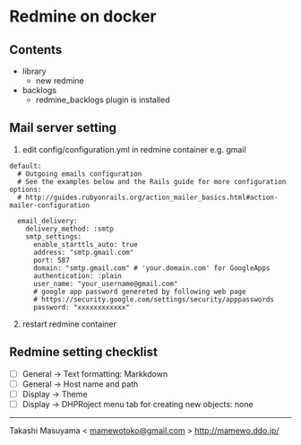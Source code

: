 Redmine on docker
=================

Contents
--------
* library
  * new redmine
* backlogs
  * redmine_backlogs plugin is installed

Mail server setting
-------------------
1. edit config/configuration.yml in redmine container
e.g. gmail

```
default:
  # Outgoing emails configuration
  # See the examples below and the Rails guide for more configuration options:
  # http://guides.rubyonrails.org/action_mailer_basics.html#action-mailer-configuration

  email_delivery:
    delivery_method: :smtp
    smtp_settings:
      enable_starttls_auto: true
      address: "smtp.gmail.com"
      port: 587
      domain: "smtp.gmail.com" # 'your.domain.com' for GoogleApps
      authentication: :plain
      user_name: "your_username@gmail.com"
      # google app password genereted by following web page
      # https://security.google.com/settings/security/apppasswords
      password: "xxxxxxxxxxxx"
```

2. restart redmine container

Redmine setting checklist
-------------------------
- [ ] General -> Text formatting: Markkdown
- [ ] General -> Host name and path
- [ ] Display -> Theme
- [ ] Display -> DHPRoject menu tab for creating new objects: none

----
Takashi Masuyama < mamewotoko@gmail.com >
http://mamewo.ddo.jp/
